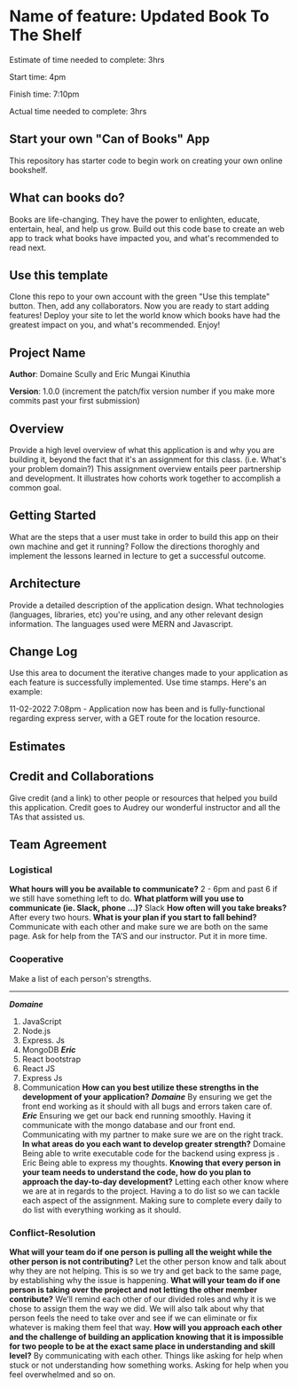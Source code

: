 # Name of feature: Updated Book To The Shelf

Estimate of time needed to complete: 3hrs

Start time: 4pm

Finish time: 7:10pm

Actual time needed to complete: 3hrs

## Start your own "Can of Books" App

This repository has starter code to begin work on creating your own online bookshelf.

## What can books do?

Books are life-changing. They have the power to enlighten, educate, entertain, heal, and help us grow. Build out this code base to create an web app to track what books have impacted you, and what's recommended to read next.

## Use this template

Clone this repo to your own account with the green "Use this template" button. Then, add any collaborators. Now you are ready to start adding features! Deploy your site to let the world know which books have had the greatest impact on you, and what's recommended. Enjoy!

## Project Name

**Author**: Domaine Scully and Eric Mungai Kinuthia

**Version**: 1.0.0 (increment the patch/fix version number if you make more commits past your first submission)

## Overview

Provide a high level overview of what this application is and why you are building it, beyond the fact that it's an assignment for this class. (i.e. What's your problem domain?) This assignment overview entails peer partnership and development. It illustrates how cohorts work together to accomplish  a common goal.

## Getting Started

What are the steps that a user must take in order to build this app on their own machine and get it running? Follow the directions thoroghly and implement the lessons learned in lecture to get a successful outcome.

## Architecture

Provide a detailed description of the application design. What technologies (languages, libraries, etc) you're using, and any other relevant design information. The languages used were MERN and Javascript.

## Change Log

Use this area to document the iterative changes made to your application as each feature is successfully implemented. Use time stamps. Here's an example:

11-02-2022 7:08pm - Application now has been and is fully-functional regarding express server, with a GET route for the location resource.

## Estimates
<!-- See below -->

## Credit and Collaborations

Give credit (and a link) to other people or resources that helped you build this application.
Credit goes to Audrey our wonderful instructor
and all the TAs that assisted us.

## Team Agreement

### Logistical

**What hours will you be available to communicate?**
2 - 6pm and past 6 if we still have something left to do.
**What platform will you use to communicate (ie. Slack, phone …)?**
Slack
**How often will you take breaks?**
After every two hours.
**What is your plan if you start to fall behind?**
Communicate with each other and make sure we are both on the same page. Ask for help from the TA’S and our instructor.
Put it in more time.

### Cooperative

Make a list of each person's strengths.
***
***Domaine***
1. JavaScript
2. Node.js
3. Express. Js
4. MongoDB
***Eric***
1. React bootstrap
2. React JS
3. Express Js
4. Communication
**How can you best utilize these strengths in the development of your application?**
***Domaine***
By ensuring we get the front end working as it should with all bugs and errors taken care of.
***Eric***
Ensuring we get our back end running smoothly. Having it communicate with the mongo database and our front end.
Communicating with my partner to make sure we are on the right track.
**In what areas do you each want to develop greater strength?**
Domaine
Being able to write executable code for the backend using express js .
Eric
Being able to express my thoughts.
**Knowing that every person in your team needs to understand the code, how do you plan to approach the day-to-day development?**
Letting each other know where we are at in regards to the project.
Having a to do list so we can tackle each aspect of the assignment.
Making sure to complete every daily to do list with everything working as it should.

### Conflict-Resolution

**What will your team do if one person is pulling all the weight while the other person is not contributing?**
Let the other person know and talk about why they are not helping.
This is so we try and get back to the same page, by establishing why the issue is happening.
**What will your team do if one person is taking over the project and not letting the other member contribute?**
We’ll remind each other of our divided roles and why it is we chose to assign them the way we did. We will also talk about why that person feels the need to take over and see if we can eliminate or fix whatever is making them feel that way.
**How will you approach each other and the challenge of building an application knowing that it is impossible for two people to be at the exact same place in understanding and skill level?**
By communicating with each other. Things like asking for help when stuck or not understanding how something works. Asking for help when you feel overwhelmed and so on.
